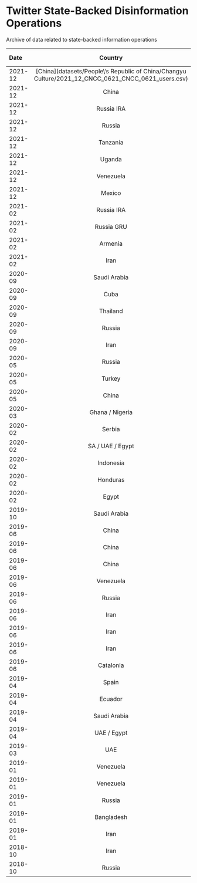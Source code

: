 # Twitter State-Backed Disinformation Operations

Archive of data related to state-backed information operations

| Date     | Country  | Msg Info  | Media | Accounts |Reports|
|:-----------|:-----------:|:------------:|:------------:|------------:|:-----:|
| 2021-12|[China](datasets/People\’s Republic of China/Changyu Culture/2021_12_CNCC_0621_CNCC_0621_users.csv) |2.57 MB|4.61 GB|112 ||
| 2021-12|China |3.46 MB|2.3 GB|2048 ||
| 2021-12|Russia IRA |2.48 MB|3.31 GB|16 ||
| 2021-12|Russia |1.11 MB|1.65 GB|50 ||
| 2021-12|Tanzania |1.58 MB|(1.81 GB|268 ||
| 2021-12|Uganda |62.14 MB|19.92 GB|418 ||
| 2021-12|Venezuela |82.07 MB|20.18 GB|277 ||
| 2021-12|Mexico |2.49 MB|2.84 GB|276 ||
| 2021-02|Russia IRA |36.6 MB|2.6 GB|31 ||
| 2021-02|Russia GRU |14.3 MB|1.8 GB|69 ||
| 2021-02|Armenia |46.7 KB|1.2 GB|35 ||
| 2021-02|Iran |285.2 MB|32.4 GB|238 ||
| 2020-09|Saudi Arabia |24 KB|5.8 GB|33 ||
| 2020-09|Cuba |666 MB|49.2 GB|526 ||
| 2020-09|Thailand |2.3 MB|2.9 GB|926 ||
| 2020-09|Russia |180 KB|10 MB|5 ||
| 2020-09|Iran |292 KB|16.7 GB|104 ||
| 2020-05|Russia |353 MB|108 GB|1,152 ||
| 2020-05|Turkey |5 GB|821 GB|7,340 ||
| 2020-05|China |73.2 MB|31 GB|23,750 ||
| 2020-03|Ghana / Nigeria |27 MB|17 GB|71| [CNN](https://edition.cnn.com/2020/03/12/world/russia-ghana-troll-farms-2020-ward/index.html) |
| 2020-02|Serbia |5.7 GB|2.3 TB|8,558 ||
| 2020-02|SA / UAE / Egypt |4.2 GB|977 GB|5,350 ||
| 2020-02|Indonesia |207 MB|78 GB|795 ||
| 2020-02|Honduras |137 MB|75 GB|2,541 ||
| 2020-02|Egypt |1 GB|575 TB|2,541 ||
| 2019-10|Saudi Arabia |4.3 GB|1.3 TB|5,929||
| 2019-06|China |913 MB|604 GB|4,301||
| 2019-06|China |169 MB|40 GB|196 ||
| 2019-06|China |158 MB|85 GB|744  ||
| 2019-06|Venezuela |64 MB|24 GB|33 ||
| 2019-06|Russia|260 KB|72 MB|4||
| 2019-06|Iran|46 MB|55 GB|2,865 ||
| 2019-06|Iran|318 MB|183 GB|248 ||
| 2019-06|Iran|316 MB|258 GB|1,666 ||
| 2019-06|Catalonia |1.5 MB|2.74 GB|130 ||
| 2019-04|Spain |7 MB|16 GB|259 ||
| 2019-04|Ecuador |85 MB|173 MB|1,019  ||
| 2019-04|Saudi Arabia|38 KB|357 MB|6 ||
| 2019-04|UAE / Egypt|30 MB|45 GB|271||
| 2019-03|UAE |227 MB|680 GB|4,248 ||
| 2019-01|Venezuela |136 MB|81 GB|764 ||
| 2019-01|Venezuela |1 GB|359 GB|1,196||
| 2019-01|Russia|120 MB|63.7 GB|416 ||
| 2019-01|Bangladesh |2.6 MB|77 MB|15 ||
| 2019-01|Iran     |  717 MB| 202 GB|2,320||
| 2018-10|Iran     | 168 MB | 65.7 GB|770 ||
| 2018-10|Russia   |  1.2 GB|274 GB|3,613||
